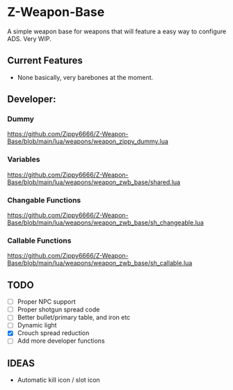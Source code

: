 # Z-Weapon-Base
A simple weapon base for weapons that will feature a easy way to configure ADS. Very WIP.

## Current Features
- None basically, very barebones at the moment.

## Developer:
### Dummy
https://github.com/Zippy6666/Z-Weapon-Base/blob/main/lua/weapons/weapon_zippy_dummy.lua

### Variables
https://github.com/Zippy6666/Z-Weapon-Base/blob/main/lua/weapons/weapon_zwb_base/shared.lua

### Changable Functions
https://github.com/Zippy6666/Z-Weapon-Base/blob/main/lua/weapons/weapon_zwb_base/sh_changeable.lua

### Callable Functions
https://github.com/Zippy6666/Z-Weapon-Base/blob/main/lua/weapons/weapon_zwb_base/sh_callable.lua

## TODO
- [ ] Proper NPC support
- [ ] Proper shotgun spread code
- [ ] Better bullet/primary table, and iron etc
- [ ] Dynamic light
- [x] Crouch spread reduction
- [ ] Add more developer functions

## IDEAS
- Automatic kill icon / slot icon
